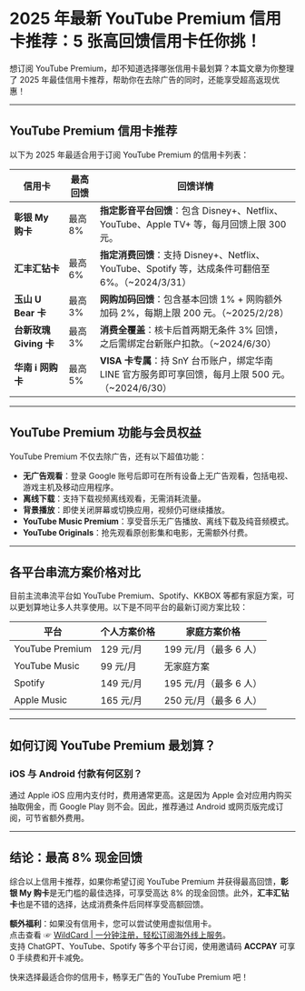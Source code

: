 # 2025 年最新 YouTube Premium 信用卡推荐：5 张高回馈信用卡任你挑！

想订阅 YouTube Premium，却不知道选择哪张信用卡最划算？本篇文章为你整理了 2025 年最佳信用卡推荐，帮助你在去除广告的同时，还能享受超高返现优惠！

---

## YouTube Premium 信用卡推荐

以下为 2025 年最适合用于订阅 YouTube Premium 的信用卡列表：

| **信用卡**       | **最高回馈** | **回馈详情**                                                                                      |
|------------------|--------------|---------------------------------------------------------------------------------------------------|
| **彰银 My 购卡** | 最高 8%      | **指定影音平台回馈**：包含 Disney+、Netflix、YouTube、Apple TV+ 等，每月回馈上限 300 元。             |
| **汇丰汇钻卡**   | 最高 6%      | **指定消费回馈**：支持 Disney+、Netflix、YouTube、Spotify 等，达成条件可翻倍至 6%。（~2024/3/31） |
| **玉山 U Bear 卡** | 最高 3%     | **网购加码回馈**：包含基本回馈 1% + 网购额外加码 2%，每期上限 200 元。（~2025/2/28）             |
| **台新玫瑰 Giving 卡** | 最高 3% | **消费全覆盖**：核卡后首两期无条件 3% 回馈，之后需绑定台新账户扣款。（~2024/6/30）              |
| **华南 i 网购卡** | 最高 5%      | **VISA 卡专属**：持 SnY 台币账户，绑定华南 LINE 官方服务即可享回馈，每月上限 500 元。（~2024/6/30） |

---

## YouTube Premium 功能与会员权益

YouTube Premium 不仅去除广告，还有以下超值功能：

- **无广告观看**：登录 Google 账号后即可在所有设备上无广告观看，包括电视、游戏主机及移动应用程序。
- **离线下载**：支持下载视频离线观看，无需消耗流量。
- **背景播放**：即使关闭屏幕或切换应用，视频仍可继续播放。
- **YouTube Music Premium**：享受音乐无广告播放、离线下载及纯音频模式。
- **YouTube Originals**：抢先观看原创影集和电影，无需额外付费。

---

## 各平台串流方案价格对比

目前主流串流平台如 YouTube Premium、Spotify、KKBOX 等都有家庭方案，可以更划算地让多人共享使用。以下是不同平台的最新订阅方案比较：

| **平台**          | **个人方案价格** | **家庭方案价格** |
|-------------------|------------------|------------------|
| YouTube Premium  | 129 元/月       | 199 元/月（最多 6 人） |
| YouTube Music    | 99 元/月        | 无家庭方案        |
| Spotify          | 149 元/月       | 195 元/月（最多 6 人） |
| Apple Music      | 165 元/月       | 250 元/月（最多 6 人） |

---

## 如何订阅 YouTube Premium 最划算？

### iOS 与 Android 付款有何区别？

通过 Apple iOS 应用内支付时，费用通常更高。这是因为 Apple 会对应用内购买抽取佣金，而 Google Play 则不会。因此，推荐通过 Android 或网页版完成订阅，可节省额外费用。

---

## 结论：最高 8% 现金回馈

综合以上信用卡推荐，如果你希望订阅 YouTube Premium 并获得最高回馈，**彰银 My 购卡**是无门槛的最佳选择，可享受高达 8% 的现金回馈。此外，**汇丰汇钻卡**也是不错的选择，达成消费条件后同样享受高额回馈。

**额外福利**：如果没有信用卡，您可以尝试使用虚拟信用卡。  
点击查看 ☞ [WildCard | 一分钟注册，轻松订阅海外线上服务](https://bit.ly/bewildcard)。  
支持 ChatGPT、YouTube、Spotify 等多个平台订阅，使用邀请码 **ACCPAY** 可享 0 手续费和开卡减免。

快来选择最适合你的信用卡，畅享无广告的 YouTube Premium 吧！
